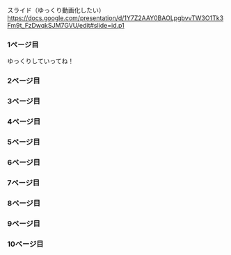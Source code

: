 スライド（ゆっくり動画化したい）  
https://docs.google.com/presentation/d/1Y7Z2AAY0BAOLpgbvvTW3O1Tk3Fm9t_FzDwqkSJM7GVU/edit#slide=id.p1

### 1ページ目
ゆっくりしていってね！

### 2ページ目

### 3ページ目
### 4ページ目
### 5ページ目
### 6ページ目
### 7ページ目
### 8ページ目
### 9ページ目
### 10ページ目
